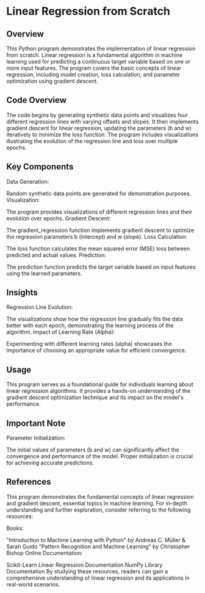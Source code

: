 <h1> Linear Regression from Scratch </h1>


<h2> Overview </h2>

This Python program demonstrates the implementation of linear regression from scratch. Linear regression is a fundamental algorithm in machine learning used for predicting a continuous target variable based on one or more input features. The program covers the basic concepts of linear regression, including model creation, loss calculation, and parameter optimization using gradient descent.

<h2> Code Overview </h2>

The code begins by generating synthetic data points and visualizes four different regression lines with varying offsets and slopes. It then implements gradient descent for linear regression, updating the parameters (b and w) iteratively to minimize the loss function. The program includes visualizations illustrating the evolution of the regression line and loss over multiple epochs.

<h2> Key Components </h2>
Data Generation:

Random synthetic data points are generated for demonstration purposes.
Visualization:

The program provides visualizations of different regression lines and their evolution over epochs.
Gradient Descent:

The gradient_regression function implements gradient descent to optimize the regression parameters b (intercept) and w (slope).
Loss Calculation:

The loss function calculates the mean squared error (MSE) loss between predicted and actual values.
Prediction:

The prediction function predicts the target variable based on input features using the learned parameters.
<h2> Insights </h2>

Regression Line Evolution:

The visualizations show how the regression line gradually fits the data better with each epoch, demonstrating the learning process of the algorithm.
Impact of Learning Rate (Alpha):

Experimenting with different learning rates (alpha) showcases the importance of choosing an appropriate value for efficient convergence.
<h2> Usage </h2>

This program serves as a foundational guide for individuals learning about linear regression algorithms. It provides a hands-on understanding of the gradient descent optimization technique and its impact on the model's performance.

<h2> Important Note </h2>

Parameter Initialization:

The initial values of parameters (b and w) can significantly affect the convergence and performance of the model. Proper initialization is crucial for achieving accurate predictions.
<h2> References </h2>

This program demonstrates the fundamental concepts of linear regression and gradient descent, essential topics in machine learning. For in-depth understanding and further exploration, consider referring to the following resources:

Books:

"Introduction to Machine Learning with Python" by Andreas C. Müller & Sarah Guido
"Pattern Recognition and Machine Learning" by Christopher Bishop
Online Documentation:

Scikit-Learn Linear Regression Documentation
NumPy Library Documentation
By studying these resources, readers can gain a comprehensive understanding of linear regression and its applications in real-world scenarios.
